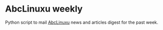 # AbcLinuxu weekly

Python script to mail [AbcLinuxu] news and articles digest for the past week.

[AbcLinuxu]: https://abclinuxu.cz/
